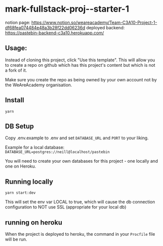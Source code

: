 # mark-fullstack-proj--starter-1
notion page: https://www.notion.so/weareacademy/Team-C3A10-Project-1-df68fea074484e48a3b28f22dd06236d
deployed backend: https://pastebin-backend-c3a10.herokuapp.com/

## Usage:

Instead of cloning this project, click "Use this template".  This will allow you to create a repo on github which has this project's content but which is not a fork of it.

Make sure you create the repo as being owned by your own account not by the WeAreAcademy organisation.


## Install

`yarn`

## DB Setup

Copy .env.example to .env and set `DATABASE_URL` and `PORT` to your liking.

Example for a local database: `DATABASE_URL=postgres://neill@localhost/pastebin`

You will need to create your own databases for this project - one locally and one on Heroku.

## Running locally

`yarn start:dev`

This will set the env var LOCAL to true, which will cause the db connection configuration to NOT use SSL (appropriate for your local db)

## running on heroku

When the project is deployed to heroku, the command in your `Procfile` file will be run.
